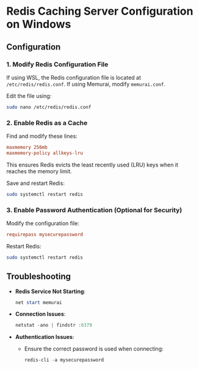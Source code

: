 # Redis Caching Server Configuration on Windows

## **Configuration**

### **1. Modify Redis Configuration File**
If using WSL, the Redis configuration file is located at `/etc/redis/redis.conf`. If using Memurai, modify `memurai.conf`.

Edit the file using:
```bash
sudo nano /etc/redis/redis.conf
```

### **2. Enable Redis as a Cache**
Find and modify these lines:
```ini
maxmemory 256mb
maxmemory-policy allkeys-lru
```
This ensures Redis evicts the least recently used (LRU) keys when it reaches the memory limit.

Save and restart Redis:
```bash
sudo systemctl restart redis
```

### **3. Enable Password Authentication (Optional for Security)**
Modify the configuration file:
```ini
requirepass mysecurepassword
```
Restart Redis:
```bash
sudo systemctl restart redis
```

## **Troubleshooting**

- **Redis Service Not Starting**:
  ```powershell
  net start memurai
  ```
- **Connection Issues**:

  ```powershell
  netstat -ano | findstr :6379
  ```
- **Authentication Issues**:
  - Ensure the correct password is used when connecting:

    ```powershell
    redis-cli -a mysecurepassword
    ```